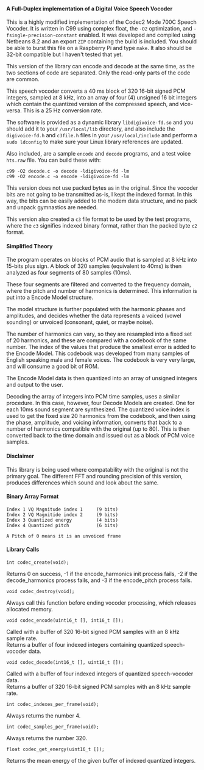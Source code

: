 #### A Full-Duplex implementation of a Digital Voice Speech Vocoder
This is a highly modified implementation of the Codec2 Mode 700C Speech Vocoder. It is written in C99 using complex float, the ```-O2``` optimization, and ```-fsingle-precision-constant``` enabled. It was developed and compiled using Netbeans 8.2 and an export ```ZIP``` containing the build is included. You should be able to burst this file on a Raspberry Pi and type ```make```. It also should be 32-bit compatible but I haven't tested that yet.

This version of the library can encode and decode at the same time, as the two sections of code are separated. Only the read-only parts of the code are common.

This speech vocoder converts a 40 ms block of 320 16-bit signed PCM integers, sampled at 8 kHz, into an array of four (4) unsigned 16 bit integers which contain the quantized version of the compressed speech, and vice-versa. This is a 25 Hz conversion rate.

The software is provided as a dynamic library ```libdigivoice-fd.so``` and you should add it to your ```/usr/local/lib``` directory, and also include the ```digivoice-fd.h``` and ```c3file.h``` files in your ```/usr/local/include``` and perform a ```sudo ldconfig``` to make sure your Linux library references are updated.

Also included, are a sample ```encode``` and ```decode``` programs, and a test voice ```hts.raw``` file. You can build these with:
```
c99 -O2 decode.c -o decode -ldigivoice-fd -lm
c99 -O2 encode.c -o encode -ldigivoice-fd -lm
```
This version does not use packed bytes as in the original. Since the vocoder bits are not going to be transmitted as-is, I kept the indexed format. In this way, the bits can be easily added to the modem data structure, and no pack and unpack gymnastics are needed.

This version also created a ```c3``` file format to be used by the test programs, where the ```c3``` signifies indexed binary format, rather than the packed byte ```c2``` format.

#### Simplified Theory
The program operates on blocks of PCM audio that is sampled at 8 kHz into 15-bits plus sign. A block of 320 samples (equivalent to 40ms) is then analyzed as four segments of 80 samples (10ms).

These four segments are filtered and converted to the frequency domain, where the pitch and number of harmonics is determined. This information is put into a Encode Model structure.

The model structure is further populated with the harmonic phases and amplitudes, and decides whether the data represents a voiced (vowel sounding) or unvoiced (consonant, quiet, or maybe noise).

The number of harmonics can vary, so they are resampled into a fixed set of 20 harmonics, and these are compared with a codebook of the same number. The index of the values that produce the smallest error is added to the Encode Model. This codebook was developed from many samples of English speaking male and female voices. The codebook is very very large, and will consume a good bit of ROM.

The Encode Model data is then quantized into an array of unsigned integers and output to the user.

Decoding the array of integers into PCM time samples, uses a similar procedure. In this case, however, four Decode Models are created. One for each 10ms sound segment are synthesized. The quantized voice index is used to get the fixed size 20 harmonics from the codebook, and then using the phase, amplitude, and voicing information, converts that back to a number of harmonics compatible with the original (up to 80). This is then converted back to the time domain and issued out as a block of PCM voice samples.

#### Disclaimer
This library is being used where compatability with the original is not the primary goal. The different FFT and rounding precision of this version, produces differences which sound and look about the same.

#### Binary Array Format
```
Index 1 VQ Magnitude index 1     (9 bits)
Index 2 VQ Magnitide index 2     (9 bits)
Index 3 Quantized energy         (4 bits)
Index 4 Quantized pitch          (6 bits)

A Pitch of 0 means it is an unvoiced frame
```
#### Library Calls
```
int codec_create(void);
```
Returns 0 on success, -1 if the encode_harmonics init process fails, -2 if the decode_harmonics
process fails, and -3 if the encode_pitch process fails.
```
void codec_destroy(void);
```
Always call this function before ending vocoder processing, which releases allocated memory.
```
void codec_encode(uint16_t [], int16_t []);
```
Called with a buffer of 320 16-bit signed PCM samples with an 8 kHz sample rate.   
Returns a buffer of four indexed integers containing quantized speech-vocoder data.
```
void codec_decode(int16_t [], uint16_t []);
```
Called with a buffer of four indexed integers of quantized speech-vocoder data.   
Returns a buffer of 320 16-bit signed PCM samples with an 8 kHz sample rate.
```
int codec_indexes_per_frame(void);
```
Always returns the number 4.
```
int codec_samples_per_frame(void);
```
Always returns the number 320.
```
float codec_get_energy(uint16_t []);
```
Returns the mean energy of the given buffer of indexed quantized integers.
